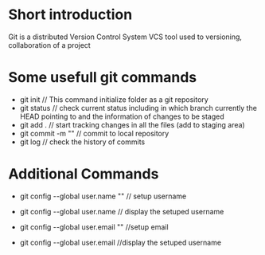 # Short introduction
Git is a distributed Version Control System  VCS tool used to versioning, collaboration of a project

# Some usefull git commands
 - git init // This command initialize folder as a git repository
 - git status // check current status including in which branch currently the HEAD pointing to and the information of changes to be staged
 - git add . // start tracking changes in all the files (add to staging area)
 - git commit -m "<message>" // commit to local repository
 - git log // check the history of commits

# Additional Commands
- git config --global user.name "<username>" // setup username
- git config --global user.name             // display the setuped username

- git config --global user.email "<email>" //setup email
- git config --global user.email           //display the setuped username